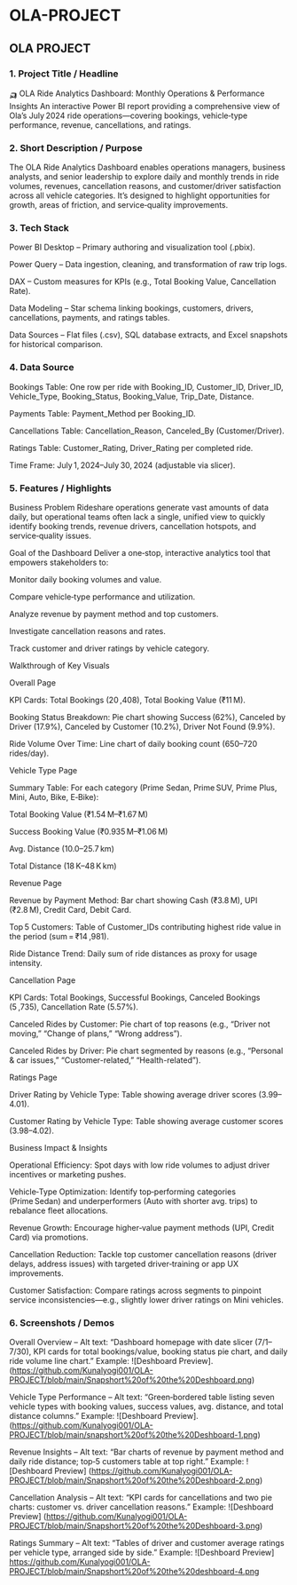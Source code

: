 # OLA-PROJECT

##  OLA PROJECT


###   1. Project Title / Headline
🛺 OLA Ride Analytics Dashboard: Monthly Operations & Performance Insights
An interactive Power BI report providing a comprehensive view of Ola’s July 2024 ride operations—covering bookings, vehicle‑type performance, revenue, cancellations, and ratings.

### 2. Short Description / Purpose
The OLA Ride Analytics Dashboard enables operations managers, business analysts, and senior leadership to explore daily and monthly trends in ride volumes, revenues, cancellation reasons, and customer/driver satisfaction across all vehicle categories. It’s designed to highlight opportunities for growth, areas of friction, and service‑quality improvements.

### 3. Tech Stack

Power BI Desktop – Primary authoring and visualization tool (.pbix).

Power Query – Data ingestion, cleaning, and transformation of raw trip logs.

DAX – Custom measures for KPIs (e.g., Total Booking Value, Cancellation Rate).

Data Modeling – Star schema linking bookings, customers, drivers, cancellations, payments, and ratings tables.

Data Sources – Flat files (.csv), SQL database extracts, and Excel snapshots for historical comparison.

### 4. Data Source

Bookings Table: One row per ride with Booking_ID, Customer_ID, Driver_ID, Vehicle_Type, Booking_Status, Booking_Value, Trip_Date, Distance.

Payments Table: Payment_Method per Booking_ID.

Cancellations Table: Cancellation_Reason, Canceled_By (Customer/Driver).

Ratings Table: Customer_Rating, Driver_Rating per completed ride.

Time Frame: July 1, 2024–July 30, 2024 (adjustable via slicer).

### 5. Features / Highlights

Business Problem
Rideshare operations generate vast amounts of data daily, but operational teams often lack a single, unified view to quickly identify booking trends, revenue drivers, cancellation hotspots, and service‑quality issues.

Goal of the Dashboard
Deliver a one‑stop, interactive analytics tool that empowers stakeholders to:

Monitor daily booking volumes and value.

Compare vehicle‑type performance and utilization.

Analyze revenue by payment method and top customers.

Investigate cancellation reasons and rates.

Track customer and driver ratings by vehicle category.

Walkthrough of Key Visuals

Overall Page

KPI Cards: Total Bookings (20 ,408), Total Booking Value (₹11 M).

Booking Status Breakdown: Pie chart showing Success (62%), Canceled by Driver (17.9%), Canceled by Customer (10.2%), Driver Not Found (9.9%).

Ride Volume Over Time: Line chart of daily booking count (650–720 rides/day).

Vehicle Type Page

Summary Table: For each category (Prime Sedan, Prime SUV, Prime Plus, Mini, Auto, Bike, E‑Bike):

Total Booking Value (₹1.54 M–₹1.67 M)

Success Booking Value (₹0.935 M–₹1.06 M)

Avg. Distance (10.0–25.7 km)

Total Distance (18 K–48 K km)

Revenue Page

Revenue by Payment Method: Bar chart showing Cash (₹3.8 M), UPI (₹2.8 M), Credit Card, Debit Card.

Top 5 Customers: Table of Customer_IDs contributing highest ride value in the period (sum = ₹14 ,981).

Ride Distance Trend: Daily sum of ride distances as proxy for usage intensity.

Cancellation Page

KPI Cards: Total Bookings, Successful Bookings, Canceled Bookings (5 ,735), Cancellation Rate (5.57%).

Canceled Rides by Customer: Pie chart of top reasons (e.g., “Driver not moving,” “Change of plans,” “Wrong address”).

Canceled Rides by Driver: Pie chart segmented by reasons (e.g., “Personal & car issues,” “Customer-related,” “Health-related”).

Ratings Page

Driver Rating by Vehicle Type: Table showing average driver scores (3.99–4.01).

Customer Rating by Vehicle Type: Table showing average customer scores (3.98–4.02).

Business Impact & Insights

Operational Efficiency: Spot days with low ride volumes to adjust driver incentives or marketing pushes.

Vehicle‑Type Optimization: Identify top‑performing categories (Prime Sedan) and underperformers (Auto with shorter avg. trips) to rebalance fleet allocations.

Revenue Growth: Encourage higher‑value payment methods (UPI, Credit Card) via promotions.

Cancellation Reduction: Tackle top customer cancellation reasons (driver delays, address issues) with targeted driver‑training or app UX improvements.

Customer Satisfaction: Compare ratings across segments to pinpoint service inconsistencies—e.g., slightly lower driver ratings on Mini vehicles.

### 6. Screenshots / Demos

Overall Overview – Alt text: “Dashboard homepage with date slicer (7/1–7/30), KPI cards for total bookings/value, booking status pie chart, and daily ride volume line chart.”
Example: ![Deshboard Preview].(https://github.com/Kunalyogi001/OLA-PROJECT/blob/main/Snapshort%20of%20the%20Deshboard.png)

Vehicle Type Performance – Alt text: “Green‑bordered table listing seven vehicle types with booking values, success values, avg. distance, and total distance columns.”
Example: ![Deshboard Preview].(https://github.com/Kunalyogi001/OLA-PROJECT/blob/main/snapshort%20of%20the%20Deshboard-1.png)

Revenue Insights – Alt text: “Bar charts of revenue by payment method and daily ride distance; top‑5 customers table at top right.”
Example: ![Deshboard Preview] (https://github.com/Kunalyogi001/OLA-PROJECT/blob/main/Snapshort%20of%20the%20Deshboard-2.png)

Cancellation Analysis – Alt text: “KPI cards for cancellations and two pie charts: customer vs. driver cancellation reasons.”
Example: ![Deshboard Preview] (https://github.com/Kunalyogi001/OLA-PROJECT/blob/main/Snapshort%20of%20the%20Deshboard-3.png)

Ratings Summary – Alt text: “Tables of driver and customer average ratings per vehicle type, arranged side by side.”
Example: ![Deshboard Preview] https://github.com/Kunalyogi001/OLA-PROJECT/blob/main/Snapshort%20of%20the%20deshboard-4.png

